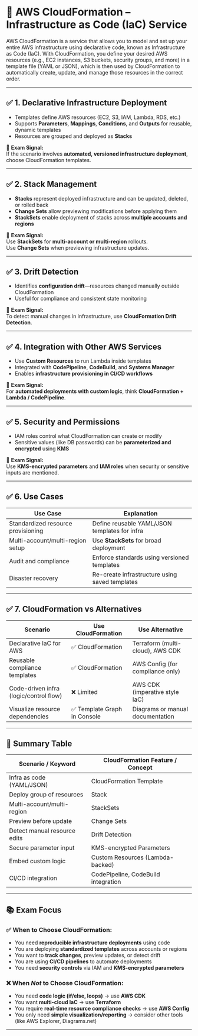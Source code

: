 # 📘 AWS CloudFormation – Infrastructure as Code (IaC) Service

AWS CloudFormation is a service that allows you to model and set up your entire AWS infrastructure using declarative code, known as Infrastructure as Code (IaC). 
With CloudFormation, you define your desired AWS resources (e.g., EC2 instances, S3 buckets, security groups, and more) in a template file (YAML or JSON), which is then used by CloudFormation to automatically create, update, and manage those resources in the correct order.

---

## ✅ 1. Declarative Infrastructure Deployment

- Templates define AWS resources (EC2, S3, IAM, Lambda, RDS, etc.)
- Supports **Parameters**, **Mappings**, **Conditions**, and **Outputs** for reusable, dynamic templates
- Resources are grouped and deployed as **Stacks**

📌 **Exam Signal:**  
If the scenario involves **automated, versioned infrastructure deployment**, choose CloudFormation templates.

---

## ✅ 2. Stack Management

- **Stacks** represent deployed infrastructure and can be updated, deleted, or rolled back  
- **Change Sets** allow previewing modifications before applying them  
- **StackSets** enable deployment of stacks across **multiple accounts and regions**

📌 **Exam Signal:**  
Use **StackSets** for **multi-account or multi-region** rollouts.  
Use **Change Sets** when previewing infrastructure updates.

---

## ✅ 3. Drift Detection

- Identifies **configuration drift**—resources changed manually outside CloudFormation  
- Useful for compliance and consistent state monitoring  

📌 **Exam Signal:**  
To detect manual changes in infrastructure, use **CloudFormation Drift Detection**.

---

## ✅ 4. Integration with Other AWS Services

- Use **Custom Resources** to run Lambda inside templates  
- Integrated with **CodePipeline**, **CodeBuild**, and **Systems Manager**  
- Enables **infrastructure provisioning in CI/CD workflows**

📌 **Exam Signal:**  
For **automated deployments with custom logic**, think **CloudFormation + Lambda / CodePipeline**.

---

## ✅ 5. Security and Permissions

- IAM roles control what CloudFormation can create or modify  
- Sensitive values (like DB passwords) can be **parameterized and encrypted** using **KMS**

📌 **Exam Signal:**  
Use **KMS-encrypted parameters** and **IAM roles** when security or sensitive inputs are mentioned.

---

## ✅ 6. Use Cases

| Use Case                        | Explanation                                        |
|--------------------------------|----------------------------------------------------|
| Standardized resource provisioning | Define reusable YAML/JSON templates for infra     |
| Multi-account/multi-region setup | Use **StackSets** for broad deployment             |
| Audit and compliance            | Enforce standards using versioned templates        |
| Disaster recovery               | Re-create infrastructure using saved templates     |

---

## ✅ 7. CloudFormation vs Alternatives

| Scenario                                | Use CloudFormation           | Use Alternative                         |
|----------------------------------------|------------------------------|-----------------------------------------|
| Declarative IaC for AWS                | ✅ CloudFormation             | Terraform (multi-cloud), AWS CDK        |
| Reusable compliance templates          | ✅ CloudFormation             | AWS Config (for compliance only)        |
| Code-driven infra (logic/control flow) | ❌ Limited                    | AWS CDK (imperative style IaC)          |
| Visualize resource dependencies        | ✅ Template Graph in Console  | Diagrams or manual documentation        |

---

## 🧠 Summary Table

| Scenario / Keyword             | CloudFormation Feature / Concept     |
|-------------------------------|--------------------------------------|
| Infra as code (YAML/JSON)     | CloudFormation Template              |
| Deploy group of resources     | Stack                                |
| Multi-account/multi-region    | StackSets                            |
| Preview before update         | Change Sets                          |
| Detect manual resource edits  | Drift Detection                      |
| Secure parameter input        | KMS-encrypted Parameters             |
| Embed custom logic            | Custom Resources (Lambda-backed)     |
| CI/CD integration             | CodePipeline, CodeBuild integration  |

---

## 📚 Exam Focus

### ✅ When to Choose CloudFormation:
- You need **reproducible infrastructure deployments** using code  
- You are deploying **standardized templates** across accounts or regions  
- You want to **track changes**, preview updates, or detect drift  
- You are using **CI/CD pipelines** to automate deployments  
- You need **security controls** via IAM and **KMS-encrypted parameters**

### ❌ When *Not* to Choose CloudFormation:
- You need **code logic (if/else, loops)** → use **AWS CDK**  
- You want **multi-cloud IaC** → use **Terraform**  
- You require **real-time resource compliance checks** → use **AWS Config**  
- You only need **simple visualization/reporting** → consider other tools (like AWS Explorer, Diagrams.net)

---
